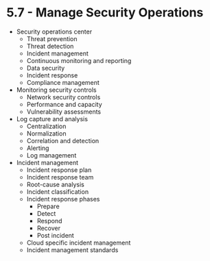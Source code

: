 # 5.7 - Manage Security Operations

- Security operations center
  - Threat prevention
  - Threat detection
  - Incident management
  - Continuous monitoring and reporting
  - Data security
  - Incident response
  - Compliance management
- Monitoring security controls
  - Network security controls
  - Performance and capacity
  - Vulnerability assessments
- Log capture and analysis
  - Centralization
  - Normalization
  - Correlation and detection
  - Alerting
  - Log management
- Incident management
  - Incident response plan
  - Incident response team
  - Root-cause analysis
  - Incident classification
  - Incident response phases
    - Prepare
    - Detect
    - Respond
    - Recover
    - Post incident
  - Cloud specific incident management
  - Incident management standards
